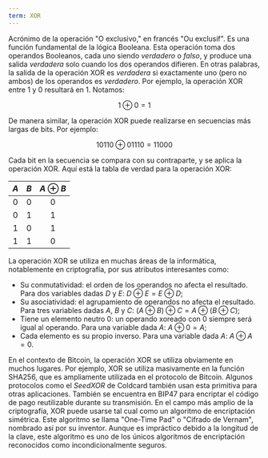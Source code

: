 ```yaml
---
term: XOR
---
```


Acrónimo de la operación "O exclusivo," en francés "Ou exclusif". Es una función fundamental de la lógica Booleana. Esta operación toma dos operandos Booleanos, cada uno siendo $verdadero$ o $falso$, y produce una salida $verdadera$ solo cuando los dos operandos difieren. En otras palabras, la salida de la operación XOR es $verdadera$ si exactamente uno (pero no ambos) de los operandos es $verdadero$. Por ejemplo, la operación XOR entre $1$ y $0$ resultará en $1$. Notamos:

$$
1 \oplus 0 = 1
$$

De manera similar, la operación XOR puede realizarse en secuencias más largas de bits. Por ejemplo:

$$
10110 \oplus 01110 = 11000
$$

Cada bit en la secuencia se compara con su contraparte, y se aplica la operación XOR. Aquí está la tabla de verdad para la operación XOR:

<div align="center">

| $A$ | $B$ | $A \oplus B$ |
|:---:|:---:|:------------:|
| $0$ | $0$ |      $0$     |
| $0$ | $1$ |      $1$     |
| $1$ | $0$ |      $1$     |
| $1$ | $1$ |      $0$     |

</div>

La operación XOR se utiliza en muchas áreas de la informática, notablemente en criptografía, por sus atributos interesantes como:
* Su conmutatividad: el orden de los operandos no afecta el resultado. Para dos variables dadas $D$ y $E$: $D \oplus E = E \oplus D$;
* Su asociatividad: el agrupamiento de operandos no afecta el resultado. Para tres variables dadas $A$, $B$ y $C$: $(A \oplus B) \oplus C = A \oplus (B \oplus C)$;
* Tiene un elemento neutro $0$: un operando xoreado con $0$ siempre será igual al operando. Para una variable dada $A$: $A \oplus 0 = A$;
* Cada elemento es su propio inverso. Para una variable dada $A$: $A \oplus A = 0$.

En el contexto de Bitcoin, la operación XOR se utiliza obviamente en muchos lugares. Por ejemplo, XOR se utiliza masivamente en la función SHA256, que es ampliamente utilizada en el protocolo de Bitcoin. Algunos protocolos como el *SeedXOR* de Coldcard también usan esta primitiva para otras aplicaciones. También se encuentra en BIP47 para encriptar el código de pago reutilizable durante su transmisión.
En el campo más amplio de la criptografía, XOR puede usarse tal cual como un algoritmo de encriptación simétrica. Este algoritmo se llama "One-Time Pad" o "Cifrado de Vernam", nombrado así por su inventor. Aunque es impráctico debido a la longitud de la clave, este algoritmo es uno de los únicos algoritmos de encriptación reconocidos como incondicionalmente seguros.